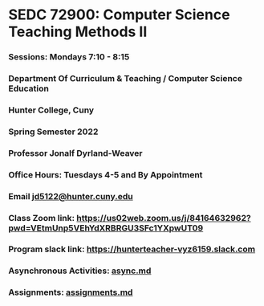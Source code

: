 # SEDC 72900: Computer Science Teaching Methods II

### Sessions: Mondays 7:10 - 8:15
### Department Of Curriculum & Teaching / Computer Science Education
### Hunter College, Cuny
### Spring Semester 2022
### Professor Jonalf Dyrland-Weaver
### Office Hours: Tuesdays 4-5 and By Appointment
### Email jd5122@hunter.cuny.edu

### Class Zoom link: https://us02web.zoom.us/j/84164632962?pwd=VEtmUnp5VEhYdXRBRGU3SFc1YXpwUT09
### Program slack link: https://hunterteacher-vyz6159.slack.com

### Asynchronous Activities: [async.md](async.md)
### Assignments: [assignments.md](assignments.md)
